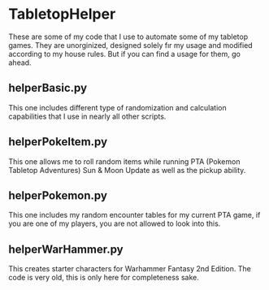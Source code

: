 # TabletopHelper
These are some of my code that I use to automate some of my tabletop games. They are unorginized, designed solely fır my usage and modified according to my house rules. But if you can find a usage for them, go ahead.
## helperBasic.py
This one includes different type of randomization and calculation capabilities that I use in nearly all other scripts.
## helperPokeItem.py
This one allows me to roll random items while running PTA (Pokemon Tabletop Adventures) Sun & Moon Update as well as the pickup ability.
## helperPokemon.py
This one includes my random encounter tables for my current PTA game, if you are one of my players, you are not allowed to look into this.
## helperWarHammer.py
This creates starter characters for Warhammer Fantasy 2nd Edition. The code is very old, this is only here for completeness sake.
